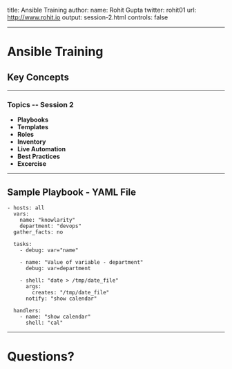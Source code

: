title: Ansible Training
author:
  name: Rohit Gupta
  twitter: rohit01
  url: http://www.rohit.io
output: session-2.html
controls: false
<!-- style: style.css -->

---
# Ansible Training
## **Key Concepts**

---
### Topics -- Session 2

* **Playbooks**
* **Templates**
* **Roles**
* **Inventory**
* **Live Automation**
* **Best Practices**
* **Excercise**

---

## Sample Playbook - YAML File

```
- hosts: all
  vars:
    name: "knowlarity"
    department: "devops"
  gather_facts: no

  tasks:
    - debug: var="name"

    - name: "Value of variable - department"
      debug: var=department

    - shell: "date > /tmp/date_file"
      args:
        creates: "/tmp/date_file"
      notify: "show calendar"

  handlers:
    - name: "show calendar"
      shell: "cal"
```

---
# Questions?
